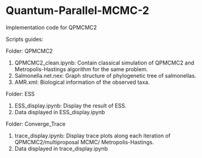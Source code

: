 # Quantum-Parallel-MCMC-2
Implementation code for QPMCMC2

Scripts guides:

Folder: QPMCMC2
1)	QPMCMC2_clean.ipynb:
Contain classical simulation of QPMCMC2 and Metropolis-Hastings algorithm for the same problem. 
2)	Salmonella.net.nex:
Graph structure of phylogenetic tree of salmonellas.
3)	AMR.xml:
Biological information of the observed taxa.

Folder: ESS
1)	ESS_display.ipynb:
Display the result of ESS.
2) Data displayed in ESS_display.ipynb

Folder: Converge_Trace
1)	trace_display.ipynb:
Display trace plots along each iteration of QPMCMC2/multiproposal MCMC/ Metropolis-Hastings.
2)  Data displayed in trace_display.ipynb
